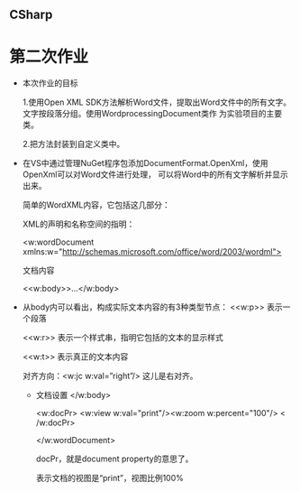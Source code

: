 ## CSharp
# 第二次作业

     
- 本次作业的目标
     
     1.使用Open XML SDK方法解析Word文件，提取出Word文件中的所有文字。文字按段落分组。使用WordprocessingDocument类作
     为实验项目的主要类。
     
     2.把方法封装到自定义类中。
     
- 在VS中通过管理NuGet程序包添加DocumentFormat.OpenXml，使用OpenXml可以对Word文件进行处理， 可以将Word中的所有文字解析并显示出来。
   
   简单的WordXML内容，它包括这几部分：
   
   XML的声明和名称空间的指明：
    <?xml version="1.0"?>
   <w:wordDocument xmlns:w="http://schemas.microsoft.com/office/word/2003/wordml">
   
   文档内容
   
   <<w:body>>…</w:body>
   
 - 从body内可以看出，构成实际文本内容的有3种类型节点：
   <<w:p>> 表示一个段落
   
   <<w:r>> 表示一个样式串，指明它包括的文本的显示样式
   
   <<w:t>> 表示真正的文本内容
   
   对齐方向：<w:jc w:val=”right”/> 这儿是右对齐。
   
   - 文档设置
     </w:body>
     
     <w:docPr>
     <w:view w:val="print"/><w:zoom w:percent="100"/>
     < /w:docPr>
     
     </w:wordDocument>
     
     docPr，就是document property的意思了。
     
     表示文档的视图是“print”，视图比例100%